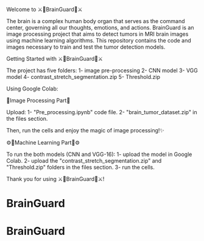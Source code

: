 Welcome to  ⚔️🧠BrainGuard🧠⚔️

The brain is a complex human body organ that serves as the command center, governing all our thoughts, emotions, and actions. BrainGuard is an image processing project that aims to detect tumors in MRI brain images using machine learning algorithms. This repository contains the code and images necessary to train and test the tumor detection models.

Getting Started with ⚔️🧠BrainGuard🧠⚔️

The project has five folders:
1- image pre-processing
2- CNN model
3- VGG model
4- contrast_stretch_segmentation.zip
5- Threshold.zip

Using Google Colab:

🩻Image Processing Part🩻

Upload:
 1- "Pre_processing.ipynb" code file.
 2- "brain_tumor_dataset.zip" in the files section.

Then, run the cells and enjoy the magic of image processing!✨

⚙️🤖Machine Learning Part🤖⚙️

To run the both models (CNN and VGG-16):
1- upload the model in Google Colab.
2- upload the "contrast_stretch_segmentation.zip" and "Threshold.zip" folders in the files section.
3- run the cells.

Thank you for using ⚔️🧠BrainGuard🧠⚔️!




# BrainGuard
# BrainGuard

